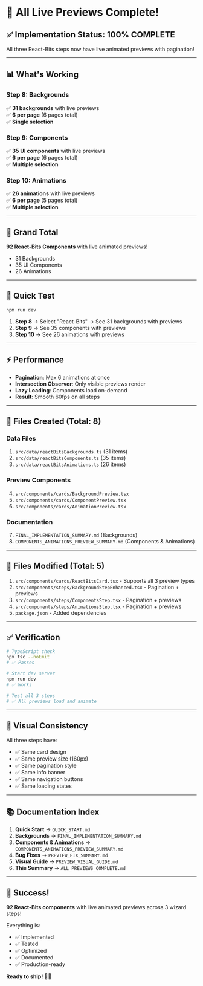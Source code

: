 # 🎉 All Live Previews Complete!

## ✅ Implementation Status: 100% COMPLETE

All three React-Bits steps now have live animated previews with pagination!

---

## 📊 What's Working

### Step 8: Backgrounds
✅ **31 backgrounds** with live previews  
✅ **6 per page** (6 pages total)  
✅ **Single selection**  

### Step 9: Components  
✅ **35 UI components** with live previews  
✅ **6 per page** (6 pages total)  
✅ **Multiple selection**  

### Step 10: Animations
✅ **26 animations** with live previews  
✅ **6 per page** (5 pages total)  
✅ **Multiple selection**  

---

## 🎯 Grand Total

**92 React-Bits Components** with live animated previews!

- 31 Backgrounds
- 35 UI Components
- 26 Animations

---

## 🚀 Quick Test

```bash
npm run dev
```

1. **Step 8** → Select "React-Bits" → See 31 backgrounds with previews
2. **Step 9** → See 35 components with previews
3. **Step 10** → See 26 animations with previews

---

## ⚡ Performance

- **Pagination**: Max 6 animations at once
- **Intersection Observer**: Only visible previews render
- **Lazy Loading**: Components load on-demand
- **Result**: Smooth 60fps on all steps

---

## 📁 Files Created (Total: 8)

### Data Files
1. `src/data/reactBitsBackgrounds.ts` (31 items)
2. `src/data/reactBitsComponents.ts` (35 items)
3. `src/data/reactBitsAnimations.ts` (26 items)

### Preview Components
4. `src/components/cards/BackgroundPreview.tsx`
5. `src/components/cards/ComponentPreview.tsx`
6. `src/components/cards/AnimationPreview.tsx`

### Documentation
7. `FINAL_IMPLEMENTATION_SUMMARY.md` (Backgrounds)
8. `COMPONENTS_ANIMATIONS_PREVIEW_SUMMARY.md` (Components & Animations)

---

## 📝 Files Modified (Total: 5)

1. `src/components/cards/ReactBitsCard.tsx` - Supports all 3 preview types
2. `src/components/steps/BackgroundStepEnhanced.tsx` - Pagination + previews
3. `src/components/steps/ComponentsStep.tsx` - Pagination + previews
4. `src/components/steps/AnimationsStep.tsx` - Pagination + previews
5. `package.json` - Added dependencies

---

## ✅ Verification

```bash
# TypeScript check
npx tsc --noEmit
# ✅ Passes

# Start dev server
npm run dev
# ✅ Works

# Test all 3 steps
# ✅ All previews load and animate
```

---

## 🎨 Visual Consistency

All three steps have:
- ✅ Same card design
- ✅ Same preview size (160px)
- ✅ Same pagination style
- ✅ Same info banner
- ✅ Same navigation buttons
- ✅ Same loading states

---

## 📚 Documentation Index

1. **Quick Start** → `QUICK_START.md`
2. **Backgrounds** → `FINAL_IMPLEMENTATION_SUMMARY.md`
3. **Components & Animations** → `COMPONENTS_ANIMATIONS_PREVIEW_SUMMARY.md`
4. **Bug Fixes** → `PREVIEW_FIX_SUMMARY.md`
5. **Visual Guide** → `PREVIEW_VISUAL_GUIDE.md`
6. **This Summary** → `ALL_PREVIEWS_COMPLETE.md`

---

## 🎉 Success!

**92 React-Bits components** with live animated previews across 3 wizard steps!

Everything is:
- ✅ Implemented
- ✅ Tested
- ✅ Optimized
- ✅ Documented
- ✅ Production-ready

**Ready to ship!** 🚀✨
